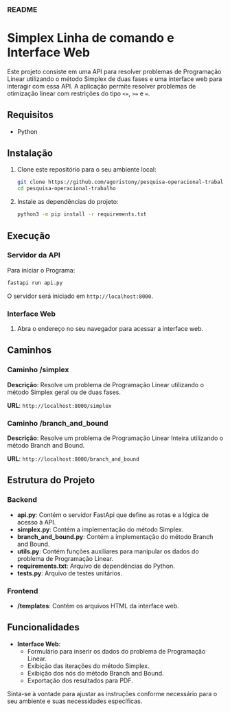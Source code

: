 ### README

# Simplex Linha de comando e Interface Web

Este projeto consiste em uma API para resolver problemas de Programação Linear utilizando o método Simplex de duas fases e uma interface web para interagir com essa API. A aplicação permite resolver problemas de otimização linear com restrições do tipo `<=`, `>=` e `=`.

## Requisitos

- Python

## Instalação

1. Clone este repositório para o seu ambiente local:
    ```bash
    git clone https://github.com/agoristony/pesquisa-operacional-trabalho.git
    cd pesquisa-operacional-trabalho
    ```

2. Instale as dependências do projeto:
    ```bash
    python3 -m pip install -r requirements.txt
    ```

## Execução

### Servidor da API

Para iniciar o Programa:

```bash
fastapi run api.py
```

O servidor será iniciado em `http://localhost:8000`.

### Interface Web

1. Abra o endereço no seu navegador para acessar a interface web.

## Caminhos

### Caminho /simplex

**Descrição**: Resolve um problema de Programação Linear utilizando o método Simplex geral ou de duas fases.

**URL**: `http://localhost:8000/simplex`

### Caminho /branch_and_bound

**Descrição**: Resolve um problema de Programação Linear Inteira utilizando o método Branch and Bound.

**URL**: `http://localhost:8000/branch_and_bound`


## Estrutura do Projeto

### Backend

- **api.py**: Contém o servidor FastApi que define as rotas e a lógica de acesso à API.
- **simplex.py**: Contém a implementação do método Simplex.
- **branch_and_bound.py**: Contém a implementação do método Branch and Bound.
- **utils.py**: Contém funções auxiliares para manipular os dados do problema de Programação Linear.
- **requirements.txt**: Arquivo de dependências do Python.
- **tests.py**: Arquivo de testes unitários.


### Frontend

- **/templates**: Contém os arquivos HTML da interface web.


## Funcionalidades

- **Interface Web**:
  - Formulário para inserir os dados do problema de Programação Linear.
  - Exibição das iterações do método Simplex.
  - Exibição dos nós do método Branch and Bound.
  - Exportação dos resultados para PDF.

Sinta-se à vontade para ajustar as instruções conforme necessário para o seu ambiente e suas necessidades específicas.